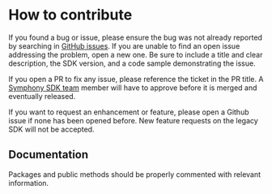 # How to contribute

If you found a bug or issue, please ensure the bug was not already reported by searching in
[GitHub issues](https://github.com/SymphonyPlatformSolutions/generator-symphony/issues).
If you are unable to find an open issue addressing the problem, open a new one.
Be sure to include a title and clear description, the SDK version, and a code sample demonstrating the issue.

If you open a PR to fix any issue, please reference the ticket in the PR title.
A [Symphony SDK team](https://github.com/orgs/SymphonyPlatformSolutions/teams/symphony-sdk/members) member
will have to approve before it is merged and eventually released.

If you want to request an enhancement or feature, please open a Github issue if none has been opened before.
New feature requests on the legacy SDK will not be accepted.

## Documentation

Packages and public methods should be properly commented with relevant information.
